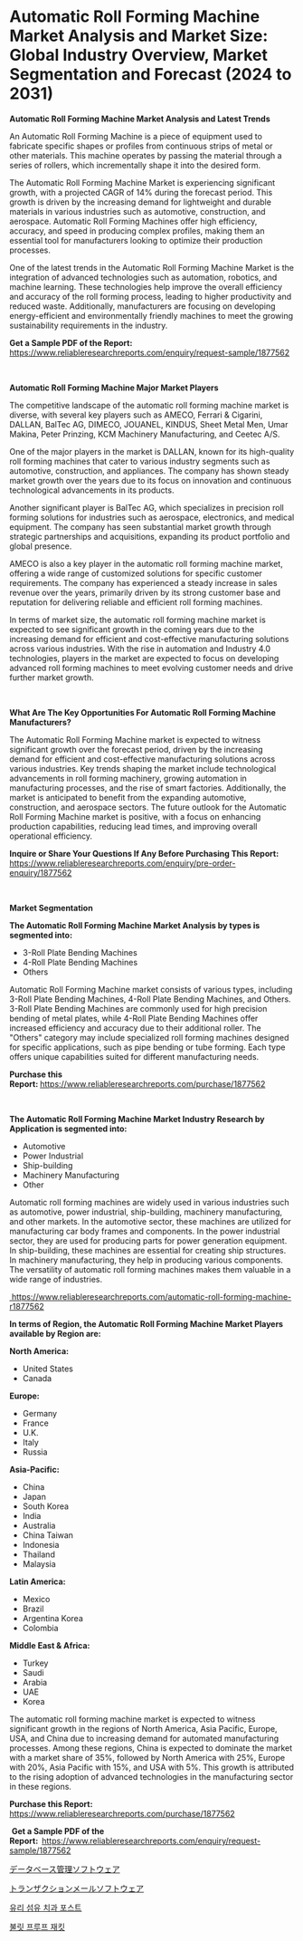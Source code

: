 <p><h1>Automatic Roll Forming Machine Market Analysis and Market Size: Global Industry Overview, Market Segmentation and Forecast (2024 to 2031)</h1></p><p><strong>Automatic Roll Forming Machine Market Analysis and Latest Trends</strong></p>
<p><p>An Automatic Roll Forming Machine is a piece of equipment used to fabricate specific shapes or profiles from continuous strips of metal or other materials. This machine operates by passing the material through a series of rollers, which incrementally shape it into the desired form.</p><p>The Automatic Roll Forming Machine Market is experiencing significant growth, with a projected CAGR of 14% during the forecast period. This growth is driven by the increasing demand for lightweight and durable materials in various industries such as automotive, construction, and aerospace. Automatic Roll Forming Machines offer high efficiency, accuracy, and speed in producing complex profiles, making them an essential tool for manufacturers looking to optimize their production processes.</p><p>One of the latest trends in the Automatic Roll Forming Machine Market is the integration of advanced technologies such as automation, robotics, and machine learning. These technologies help improve the overall efficiency and accuracy of the roll forming process, leading to higher productivity and reduced waste. Additionally, manufacturers are focusing on developing energy-efficient and environmentally friendly machines to meet the growing sustainability requirements in the industry.</p></p>
<p><strong>Get a Sample PDF of the Report:&nbsp;</strong> <a href="https://www.reliableresearchreports.com/enquiry/request-sample/1877562">https://www.reliableresearchreports.com/enquiry/request-sample/1877562</a></p>
<p>&nbsp;</p>
<p><strong>Automatic Roll Forming Machine Major Market Players</strong></p>
<p><p>The competitive landscape of the automatic roll forming machine market is diverse, with several key players such as AMECO, Ferrari & Cigarini, DALLAN, BalTec AG, DIMECO, JOUANEL, KINDUS, Sheet Metal Men, Umar Makina, Peter Prinzing, KCM Machinery Manufacturing, and Ceetec A/S.</p><p>One of the major players in the market is DALLAN, known for its high-quality roll forming machines that cater to various industry segments such as automotive, construction, and appliances. The company has shown steady market growth over the years due to its focus on innovation and continuous technological advancements in its products.</p><p>Another significant player is BalTec AG, which specializes in precision roll forming solutions for industries such as aerospace, electronics, and medical equipment. The company has seen substantial market growth through strategic partnerships and acquisitions, expanding its product portfolio and global presence.</p><p>AMECO is also a key player in the automatic roll forming machine market, offering a wide range of customized solutions for specific customer requirements. The company has experienced a steady increase in sales revenue over the years, primarily driven by its strong customer base and reputation for delivering reliable and efficient roll forming machines.</p><p>In terms of market size, the automatic roll forming machine market is expected to see significant growth in the coming years due to the increasing demand for efficient and cost-effective manufacturing solutions across various industries. With the rise in automation and Industry 4.0 technologies, players in the market are expected to focus on developing advanced roll forming machines to meet evolving customer needs and drive further market growth.</p></p>
<p>&nbsp;</p>
<p><strong>What Are The Key Opportunities For Automatic Roll Forming Machine Manufacturers?</strong></p>
<p><p>The Automatic Roll Forming Machine market is expected to witness significant growth over the forecast period, driven by the increasing demand for efficient and cost-effective manufacturing solutions across various industries. Key trends shaping the market include technological advancements in roll forming machinery, growing automation in manufacturing processes, and the rise of smart factories. Additionally, the market is anticipated to benefit from the expanding automotive, construction, and aerospace sectors. The future outlook for the Automatic Roll Forming Machine market is positive, with a focus on enhancing production capabilities, reducing lead times, and improving overall operational efficiency.</p></p>
<p><strong>Inquire or Share Your Questions If Any Before Purchasing This Report:</strong> <a href="https://www.reliableresearchreports.com/enquiry/pre-order-enquiry/1877562">https://www.reliableresearchreports.com/enquiry/pre-order-enquiry/1877562</a></p>
<p>&nbsp;</p>
<p><strong>Market Segmentation</strong></p>
<p><strong>The Automatic Roll Forming Machine Market Analysis by types is segmented into:</strong></p>
<p><ul><li>3-Roll Plate Bending Machines</li><li>4-Roll Plate Bending Machines</li><li>Others</li></ul></p>
<p><p>Automatic Roll Forming Machine market consists of various types, including 3-Roll Plate Bending Machines, 4-Roll Plate Bending Machines, and Others. 3-Roll Plate Bending Machines are commonly used for high precision bending of metal plates, while 4-Roll Plate Bending Machines offer increased efficiency and accuracy due to their additional roller. The "Others" category may include specialized roll forming machines designed for specific applications, such as pipe bending or tube forming. Each type offers unique capabilities suited for different manufacturing needs.</p></p>
<p><strong>Purchase this Report:&nbsp;</strong><a href="https://www.reliableresearchreports.com/purchase/1877562">https://www.reliableresearchreports.com/purchase/1877562</a></p>
<p>&nbsp;</p>
<p><strong>The Automatic Roll Forming Machine Market Industry Research by Application is segmented into:</strong></p>
<p><ul><li>Automotive</li><li>Power Industrial</li><li>Ship-building</li><li>Machinery Manufacturing</li><li>Other</li></ul></p>
<p><p>Automatic roll forming machines are widely used in various industries such as automotive, power industrial, ship-building, machinery manufacturing, and other markets. In the automotive sector, these machines are utilized for manufacturing car body frames and components. In the power industrial sector, they are used for producing parts for power generation equipment. In ship-building, these machines are essential for creating ship structures. In machinery manufacturing, they help in producing various components. The versatility of automatic roll forming machines makes them valuable in a wide range of industries.</p></p>
<p><a href="https://www.reliableresearchreports.com/automatic-roll-forming-machine-r1877562">&nbsp;https://www.reliableresearchreports.com/automatic-roll-forming-machine-r1877562</a></p>
<p><strong>In terms of Region, the Automatic Roll Forming Machine Market Players available by Region are:</strong></p>
<p>
    <p> <strong> North America: </strong>
        <ul>
            <li>United States</li>
            <li>Canada</li>
        </ul>
        </p> 
    <p> <strong> Europe: </strong>
        <ul>
            <li>Germany</li>
            <li>France</li>
            <li>U.K.</li>
            <li>Italy</li>
            <li>Russia</li>
        </ul>
        </p> 
    <p> <strong> Asia-Pacific: </strong>
        <ul>
            <li>China</li>
            <li>Japan</li>
            <li>South Korea</li>
            <li>India</li>
            <li>Australia</li>
            <li>China Taiwan</li>
            <li>Indonesia</li>
            <li>Thailand</li>
            <li>Malaysia</li>
        </ul>
        </p> 
    <p> <strong> Latin America: </strong>
        <ul>
            <li>Mexico</li>
            <li>Brazil</li>
            <li>Argentina Korea</li>
            <li>Colombia</li>
        </ul>
        </p> 
    <p> <strong> Middle East & Africa: </strong>
        <ul>
            <li>Turkey</li>
            <li>Saudi</li>
            <li>Arabia</li>
            <li>UAE</li>
            <li>Korea</li>
        </ul>
    </p>
    </p>
<p><p>The automatic roll forming machine market is expected to witness significant growth in the regions of North America, Asia Pacific, Europe, USA, and China due to increasing demand for automated manufacturing processes. Among these regions, China is expected to dominate the market with a market share of 35%, followed by North America with 25%, Europe with 20%, Asia Pacific with 15%, and USA with 5%. This growth is attributed to the rising adoption of advanced technologies in the manufacturing sector in these regions.</p></p>
<p><strong>Purchase this Report: </strong><a href="https://www.reliableresearchreports.com/purchase/1877562">https://www.reliableresearchreports.com/purchase/1877562</a></p>
<p>&nbsp;<strong>Get a Sample PDF of the Report:&nbsp;&nbsp;</strong><a href="https://www.reliableresearchreports.com/enquiry/request-sample/1877562">https://www.reliableresearchreports.com/enquiry/request-sample/1877562</a></p>
<p><strong></strong></p>
<p><p><a href="https://medium.com/@spencerremin6/%E3%83%87%E3%83%BC%E3%82%BF%E3%83%99%E3%83%BC%E3%82%B9%E7%AE%A1%E7%90%86%E3%82%BD%E3%83%95%E3%83%88%E3%82%A6%E3%82%A7%E3%82%A2%E3%81%AE%E5%B8%82%E5%A0%B4%E8%AA%BF%E6%9F%BB%E3%83%AC%E3%83%9D%E3%83%BC%E3%83%88-%E3%81%9D%E3%81%AE%E6%AD%B4%E5%8F%B2%E3%81%A8%E4%BA%88%E6%B8%AC2031%E5%B9%B4%E3%81%BE%E3%81%A7%E3%81%AE2024%E5%B9%B4-6aa95ea386b3">データベース管理ソフトウェア</a></p><p><a href="https://medium.com/@vanessa.grant665567/%E3%83%88%E3%83%A9%E3%83%B3%E3%82%B6%E3%82%AF%E3%82%B7%E3%83%A7%E3%83%B3%E3%83%A1%E3%83%BC%E3%83%AB%E3%82%BD%E3%83%95%E3%83%88%E3%82%A6%E3%82%A7%E3%82%A2%E5%B8%82%E5%A0%B4%E3%81%AE%E3%82%B5%E3%82%A4%E3%82%BA-cagr-%E3%83%88%E3%83%AC%E3%83%B3%E3%83%892024%E5%B9%B4%E3%81%8B%E3%82%892030%E5%B9%B4%E3%81%BE%E3%81%A7-7059230ed6bd">トランザクションメールソフトウェア</a></p><p><a href="https://medium.com/@carlosrtzkzhj/%EC%9C%A0%EB%A6%AC%EC%84%AC%EC%9C%A0-%EC%B9%98%EA%B3%BC-%ED%8F%AC%EC%8A%A4%ED%8A%B8-%EC%8B%9C%EC%9E%A5-%EA%B7%9C%EB%AA%A8-%EC%8B%9C%EC%9E%A5-%EC%A0%84%EB%A7%9D-%EB%B0%8F-%EC%8B%9C%EC%9E%A5-%EC%98%88%EC%B8%A1-2024%EB%85%84%EB%B6%80%ED%84%B0-2031%EB%85%84-63a85a25fee7">유리 섬유 치과 포스트</a></p><p><a href="https://medium.com/@leeusso5656/2024-2031-%EA%B8%B0%EA%B0%84%EC%9D%84-%EC%9C%84%ED%95%9C-%EB%B0%A9%ED%83%84-%EC%A1%B0%EB%81%BC-%EC%8B%9C%EC%9E%A5-%EB%8F%99%ED%96%A5-%EB%B0%8F-%EC%8B%9C%EC%9E%A5-%EB%B6%84%EC%84%9D-%EC%98%88%EC%B8%A1-b84475865a0a">불릿 프루프 재킷</a></p></p>